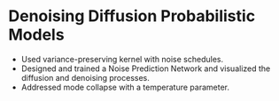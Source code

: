 # Denoising Diffusion Probabilistic Models

 - Used variance-preserving kernel with noise schedules.
 - Designed and trained a Noise Prediction Network and visualized the diffusion and denoising processes.
 - Addressed mode collapse with a temperature parameter.
